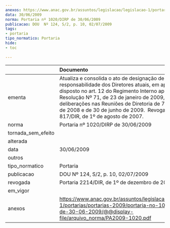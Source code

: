 ```yaml
---
anexos: https://www.anac.gov.br/assuntos/legislacao/legislacao-1/portarias/portarias-2009/portaria-no-1020-dirp-de-30-06-2009/@@display-file/arquivo_norma/PA2009-1020.pdf
data: 30/06/2009
norma: Portaria nº 1020/DIRP de 30/06/2009
publicacao: DOU  Nº 124, S/2, p. 10, 02/07/2009
tags:
- portaria
tipo_normatico: Portaria
hide: 
- toc 
 
---
```


|                    | Documento                                                                                                                                                                                                                                                                                                                                                |
|:-------------------|:---------------------------------------------------------------------------------------------------------------------------------------------------------------------------------------------------------------------------------------------------------------------------------------------------------------------------------------------------------|
| ementa             | Atualiza e consolida o ato de designação de responsabilidade dos Diretores atuais, em aplicação ao disposto no art. 12 do Regimento Interno aprovado pela Resolução  Nº 71, de 23 de janeiro de 2009, e as deliberações nas Reuniões de Diretoria de 7 de janeiro de 2008 e de 30 de junho de 2009.  Revoga a Portaria 817/DIR, de 1º de agosto de 2007. |
| norma              | Portaria nº 1020/DIRP de 30/06/2009                                                                                                                                                                                                                                                                                                                      |
| tornada_sem_efeito |                                                                                                                                                                                                                                                                                                                                                          |
| alterada           |                                                                                                                                                                                                                                                                                                                                                          |
| data               | 30/06/2009                                                                                                                                                                                                                                                                                                                                               |
| outros             |                                                                                                                                                                                                                                                                                                                                                          |
| tipo_normatico     | Portaria                                                                                                                                                                                                                                                                                                                                                 |
| publicacao         | DOU  Nº 124, S/2, p. 10, 02/07/2009                                                                                                                                                                                                                                                                                                                      |
| revogada           | Portaria 2214/DIR, de 1º de dezembro de 2009                                                                                                                                                                                                                                                                                                             |
| em_vigor           |                                                                                                                                                                                                                                                                                                                                                          |
| anexos             | https://www.anac.gov.br/assuntos/legislacao/legislacao-1/portarias/portarias-2009/portaria-no-1020-dirp-de-30-06-2009/@@display-file/arquivo_norma/PA2009-1020.pdf                                                                                                                                                                                       |